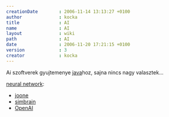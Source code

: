 ```yaml
---
creationDate        : 2006-11-14 13:13:27 +0100 
author              : kocka 
title               : AI 
name                : AI 
layout              : wiki 
path                : AI 
date                : 2006-11-20 17:21:15 +0100 
version             : 3 
creator             : kocka 
---
```

Ai szoftverek gyujtemenye [java](java.html)hoz, sajna nincs nagy valasztek...

[neural network](Missing.html):

*   [joone](joone.html)
*   [simbrain](http://www.simbrain.net/)
*   [OpenAI](http://openai.sourceforge.net/)


